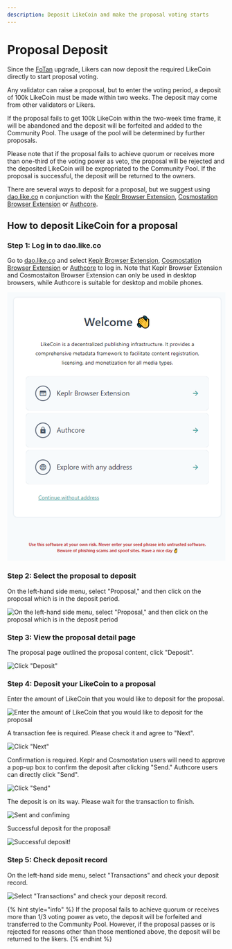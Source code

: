 ```yaml
---
description: Deposit LikeCoin and make the proposal voting starts
---
```


# Proposal Deposit

Since the [FoTan](https://cloudflare-ipfs.com/ipfs/Qmb7AYNsbRJ95dWXCYCkUbpypAVfuxMZwB1D8wFHfwrLyc/) upgrade, Likers can now deposit the required LikeCoin directly to start proposal voting.

Any validator can raise a proposal, but to enter the voting period, a deposit of 100k LikeCoin must be made within two weeks. The deposit may come from other validators or Likers.

If the proposal fails to get 100k LikeCoin within the two-week time frame, it will be abandoned and the deposit will be forfeited and added to the Community Pool. The usage of the pool will be determined by further proposals.

Please note that if the proposal fails to achieve quorum or receives more than one-third of the voting power as veto, the proposal will be rejected and the deposited LikeCoin will be expropriated to the Community Pool. If the proposal is successful, the deposit will be returned to the owners.

There are several ways to deposit for a proposal, but we suggest using [dao.like.co](https://dao.like.co/welcome) n conjunction with the [Keplr Browser Extension](../wallet/keplr/), [Cosmostation Browser Extension](../wallet/cosmostation/) or [Authcore](../../user-guide/liker-id/register/).


How to deposit LikeCoin for a proposal&#x20;
--------------------------------------------

### Step 1: Log in to dao.like.co

Go to [dao.like.co](https://dao.like.co/) and select [Keplr Browser Extension](../wallet/keplr/), [Cosmostation Browser Extension](../wallet/cosmostation/) or [Authcore](../../user-guide/liker-id/register/) to log in. Note that Keplr Browser Extension and Cosmostaiton Browser Extension can only be used in desktop browsers, while Authcore is suitable for desktop and mobile phones.

![Go to dao.like.co and select Keplr Browser Extension, Cosmostation Browser Extension or Authcore to log in.](<../../.gitbook/assets/Civic Liker Web 3-01.png>)

### &#xD;&#xD;Step 2: Select the proposal to deposit



On the left-hand side menu, select "Proposal," and then click on the proposal which is in the deposit period.



![On the left-hand side menu, select "Proposal," and then click on the proposal which is in the deposit period](<../../.gitbook/assets/Proposal Deposit 01.png>)

### &#xD;Step 3: View the proposal detail page

The proposal page outlined the proposal content, click "Deposit".

![Click "Deposit"](<../../.gitbook/assets/Proposal Deposit 02.png>)

### Step 4: Deposit your LikeCoin to a proposal

Enter the amount of LikeCoin that you would like to deposit for the proposal.

![Enter the amount of LikeCoin that you would like to deposit for the proposal](<../../.gitbook/assets/Proposal Deposit 03.png>)


A transaction fee is required. Please check it and agree to "Next".



![Click "Next"](<../../.gitbook/assets/Proposal Deposit 04.png>)

Confirmation is required. Keplr and Cosmostation users will need to approve a pop-up box to confirm the deposit after clicking "Send." Authcore users can directly click "Send".



![Click "Send"](<../../.gitbook/assets/Proposal Deposit 05.png>)



The deposit is on its way. Please wait for the transaction to finish.



![Sent and confiming](<../../.gitbook/assets/Proposal Deposit 06.png>)

Successful deposit for the proposal!

![Successful deposit!](<../../.gitbook/assets/Proposal Deposit 07.png>)

### &#xD;Step 5: Check deposit record

On the left-hand side menu, select "Transactions" and check your deposit record.

![Select "Transactions" and check your deposit record.](<../../.gitbook/assets/Proposal Deposit 08.png>)

{% hint style="info" %}
If the proposal fails to achieve quorum or receives more than 1/3 voting power as veto, the deposit will be forfeited and transferred to the Community Pool. However, if the proposal passes or is rejected for reasons other than those mentioned above, the deposit will be returned to the likers.
{% endhint %}
